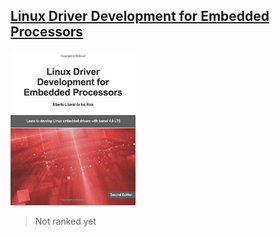 ## [Linux Driver Development for Embedded Processors](https://www.amazon.com/Linux-Driver-Development-Embedded-Processors/dp/1729321828/ref=sr_1_1?keywords=9781729321829&qid=1660591242&sr=8-1)
<img alt="Linux Driver Development for Embedded Processors" src="../covers/9781729321829.jpg" width="200"/>

> Not ranked yet
